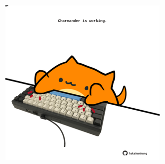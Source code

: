 <!-- built at 24/04/2025, 16:00:40 UTC -->
<p align="center">
  <img width="500" height="500" src="./ReadmeImage.svg">
</p>
